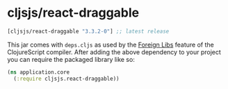 # cljsjs/react-draggable

[](dependency)
```clojure
[cljsjs/react-draggable "3.3.2-0"] ;; latest release
```
[](/dependency)

This jar comes with `deps.cljs` as used by the [Foreign Libs][flibs] feature
of the ClojureScript compiler. After adding the above dependency to your project
you can require the packaged library like so:

```clojure
(ns application.core
  (:require cljsjs.react-draggable))
```

[flibs]: https://clojurescript.org/reference/packaging-foreign-deps
